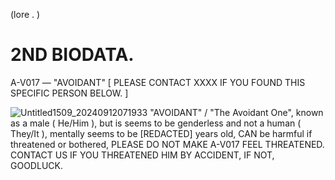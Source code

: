 (lore . )

# 2ND BIODATA.
 A-V017 — "AVOIDANT"
[ PLEASE CONTACT XXXX IF YOU FOUND THIS SPECIFIC PERSON BELOW. ]

![Untitled1509_20240912071933](https://github.com/user-attachments/assets/6ec43bf8-5e3a-4316-8427-1530e2902f96)
"AVOIDANT" / "The Avoidant One", known as a male ( He/Him ), but is seems to be genderless and not a human ( They/It ), mentally seems to be [REDACTED] years old, CAN be harmful if threatened or bothered, PLEASE DO NOT MAKE A-V017 FEEL THREATENED. CONTACT US IF YOU THREATENED HIM BY ACCIDENT, IF NOT, GOODLUCK.

